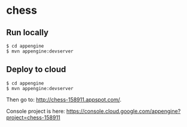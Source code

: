 # chess

## Run locally
```
$ cd appengine
$ mvn appengine:devserver
```

## Deploy to cloud

```
$ cd appengine
$ mvn appengine:devserver
```
Then go to: http://chess-158911.appspot.com/.

Console project is here:
https://console.cloud.google.com/appengine?project=chess-158911
